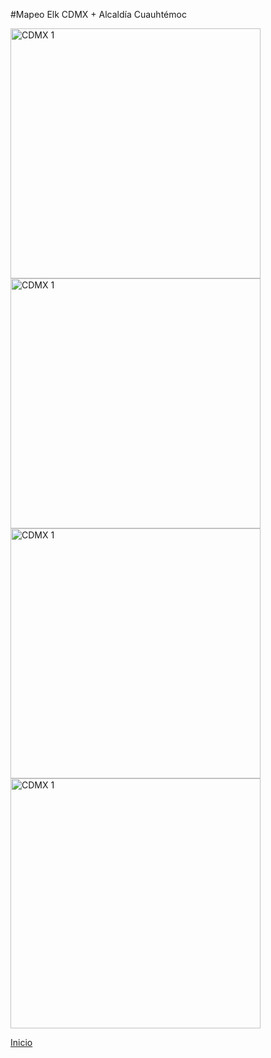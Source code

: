 #Mapeo Elk CDMX + Alcaldía Cuauhtémoc

<img src="https://i.imgur.com/da4exX3.jpg" style="width: 700px; width: 400px" alt="CDMX 1">
<br>
<img src="https://i.imgur.com/8PdZENC.jpg" style="width: 700px; width: 400px" alt="CDMX 1">
<br>
<img src="https://i.imgur.com/HGrmpbd.jpg" style="width: 700px; width: 400px" alt="CDMX 1">
<br>
<img src="https://i.imgur.com/kLE2SyA.jpg" style="width: 700px; width: 400px" alt="CDMX 1">
<br>

[Inicio](index.md)
